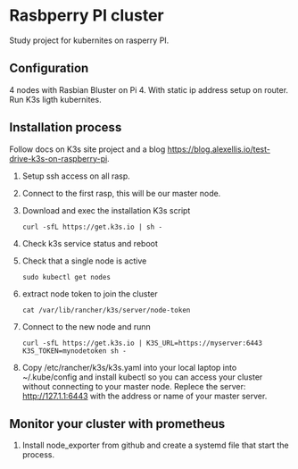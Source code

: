 # Rasbperry PI cluster

Study project for kubernites on rasperry PI.

## Configuration

4 nodes with Rasbian Bluster on Pi 4. With static ip address setup on router. 
Run K3s ligth kubernites.

## Installation process

Follow docs on K3s site project and a blog https://blog.alexellis.io/test-drive-k3s-on-raspberry-pi.

1. Setup ssh access on all rasp.

2. Connect to the first rasp, this will be our master node.

3. Download and exec the installation K3s script
	
	```
	curl -sfL https://get.k3s.io | sh -
	```
4. Check k3s service status and reboot
5. Check that a single node is active
   
   ```
   sudo kubectl get nodes
   ```
6. extract node token to join the cluster
 
   ```
   cat /var/lib/rancher/k3s/server/node-token

   ```
7. Connect to the new node and runn
  
   ```
   curl -sfL https://get.k3s.io | K3S_URL=https://myserver:6443 K3S_TOKEN=mynodetoken sh -
   ```
8. Copy /etc/rancher/k3s/k3s.yaml into your local laptop into 
   ~/.kube/config and install kubectl so you can access your 
   cluster without connecting to your master node. Replece the server: http://127.1.1:6443 with the address or name of your master server.


## Monitor your cluster with prometheus

1. Install node_exporter from github and create a systemd file that start the process.